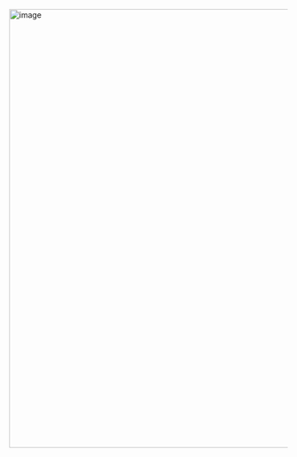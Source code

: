<img width="794" alt="image" src="https://github.com/user-attachments/assets/5603e551-2dbc-43b0-875d-343daf450ee1" />


